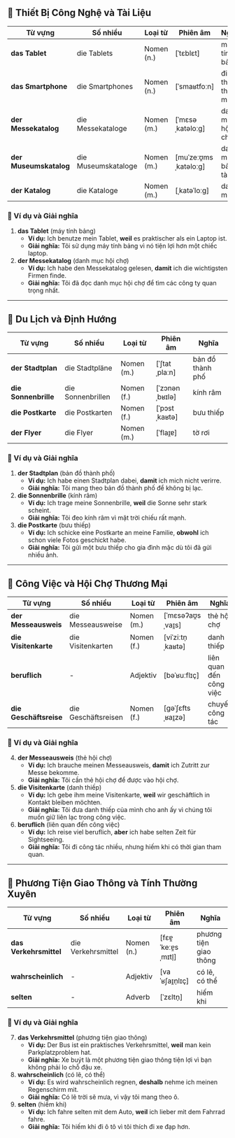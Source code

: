 ## **📱 Thiết Bị Công Nghệ và Tài Liệu**

|**Từ vựng**|**Số nhiều**|**Loại từ**|**Phiên âm**|**Nghĩa**|
|---|---|---|---|---|
|**das Tablet**|die Tablets|Nomen (n.)|[ˈtɛblɛt]|máy tính bảng|
|**das Smartphone**|die Smartphones|Nomen (n.)|[ˈsmaʁtfoːn]|điện thoại thông minh|
|**der Messekatalog**|die Messekataloge|Nomen (m.)|[ˈmɛsəˌkatəloːɡ]|danh mục hội chợ|
|**der Museumskatalog**|die Museumskataloge|Nomen (m.)|[muˈzeːʊ̯msˌkatəloːɡ]|danh mục bảo tàng|
|**der Katalog**|die Kataloge|Nomen (m.)|[ˌkatəˈloːɡ]|danh mục|

### **📌 Ví dụ và Giải nghĩa**

1. **das Tablet** (máy tính bảng)
    - **Ví dụ:** Ich benutze mein Tablet, **weil** es praktischer als ein Laptop ist.
    - **Giải nghĩa:** Tôi sử dụng máy tính bảng vì nó tiện lợi hơn một chiếc laptop.
2. **der Messekatalog** (danh mục hội chợ)
    - **Ví dụ:** Ich habe den Messekatalog gelesen, **damit** ich die wichtigsten Firmen finde.
    - **Giải nghĩa:** Tôi đã đọc danh mục hội chợ để tìm các công ty quan trọng nhất.

---

## **🌇 Du Lịch và Định Hướng**

|**Từ vựng**|**Số nhiều**|**Loại từ**|**Phiên âm**|**Nghĩa**|
|---|---|---|---|---|
|**der Stadtplan**|die Stadtpläne|Nomen (m.)|[ˈʃtatˌplaːn]|bản đồ thành phố|
|**die Sonnenbrille**|die Sonnenbrillen|Nomen (f.)|[ˈzɔnənˌbʁɪlə]|kính râm|
|**die Postkarte**|die Postkarten|Nomen (f.)|[ˈpɔstˌkaʁtə]|bưu thiếp|
|**der Flyer**|die Flyer|Nomen (m.)|[ˈflaɪ̯ɐ]|tờ rơi|

### **📌 Ví dụ và Giải nghĩa**

1. **der Stadtplan** (bản đồ thành phố)
    - **Ví dụ:** Ich habe einen Stadtplan dabei, **damit** ich mich nicht verirre.
    - **Giải nghĩa:** Tôi mang theo bản đồ thành phố để không bị lạc.
2. **die Sonnenbrille** (kính râm)
    - **Ví dụ:** Ich trage meine Sonnenbrille, **weil** die Sonne sehr stark scheint.
    - **Giải nghĩa:** Tôi đeo kính râm vì mặt trời chiếu rất mạnh.
3. **die Postkarte** (bưu thiếp)
    - **Ví dụ:** Ich schicke eine Postkarte an meine Familie, **obwohl** ich schon viele Fotos geschickt habe.
    - **Giải nghĩa:** Tôi gửi một bưu thiếp cho gia đình mặc dù tôi đã gửi nhiều ảnh.

---

## **💼 Công Việc và Hội Chợ Thương Mại**

|**Từ vựng**|**Số nhiều**|**Loại từ**|**Phiên âm**|**Nghĩa**|
|---|---|---|---|---|
|**der Messeausweis**|die Messeausweise|Nomen (m.)|[ˈmɛsəʔaʊ̯sˌvaɪ̯s]|thẻ hội chợ|
|**die Visitenkarte**|die Visitenkarten|Nomen (f.)|[viˈziːtn̩ˌkaʁtə]|danh thiếp|
|**beruflich**|-|Adjektiv|[bəˈʁuːflɪç]|liên quan đến công việc|
|**die Geschäftsreise**|die Geschäftsreisen|Nomen (f.)|[ɡəˈʃɛftsˌʁaɪ̯zə]|chuyến công tác|

### **📌 Ví dụ và Giải nghĩa**

4. **der Messeausweis** (thẻ hội chợ)
    - **Ví dụ:** Ich brauche meinen Messeausweis, **damit** ich Zutritt zur Messe bekomme.
    - **Giải nghĩa:** Tôi cần thẻ hội chợ để được vào hội chợ.
5. **die Visitenkarte** (danh thiếp)
    - **Ví dụ:** Ich gebe ihm meine Visitenkarte, **weil** wir geschäftlich in Kontakt bleiben möchten.
    - **Giải nghĩa:** Tôi đưa danh thiếp của mình cho anh ấy vì chúng tôi muốn giữ liên lạc trong công việc.
6. **beruflich** (liên quan đến công việc)
    - **Ví dụ:** Ich reise viel beruflich, **aber** ich habe selten Zeit für Sightseeing.
    - **Giải nghĩa:** Tôi đi công tác nhiều, nhưng hiếm khi có thời gian tham quan.

---

## **🚌 Phương Tiện Giao Thông và Tính Thường Xuyên**

|**Từ vựng**|**Số nhiều**|**Loại từ**|**Phiên âm**|**Nghĩa**|
|---|---|---|---|---|
|**das Verkehrsmittel**|die Verkehrsmittel|Nomen (n.)|[fɛɐ̯ˈkeːɐ̯sˌmɪtl̩]|phương tiện giao thông|
|**wahrscheinlich**|-|Adjektiv|[vaˈʁʃaɪ̯n̩lɪç]|có lẽ, có thể|
|**selten**|-|Adverb|[ˈzɛltn̩]|hiếm khi|

### **📌 Ví dụ và Giải nghĩa**

7. **das Verkehrsmittel** (phương tiện giao thông)
    - **Ví dụ:** Der Bus ist ein praktisches Verkehrsmittel, **weil** man kein Parkplatzproblem hat.
    - **Giải nghĩa:** Xe buýt là một phương tiện giao thông tiện lợi vì bạn không phải lo chỗ đậu xe.
8. **wahrscheinlich** (có lẽ, có thể)
    - **Ví dụ:** Es wird wahrscheinlich regnen, **deshalb** nehme ich meinen Regenschirm mit.
    - **Giải nghĩa:** Có lẽ trời sẽ mưa, vì vậy tôi mang theo ô.
9. **selten** (hiếm khi)
    - **Ví dụ:** Ich fahre selten mit dem Auto, **weil** ich lieber mit dem Fahrrad fahre.
    - **Giải nghĩa:** Tôi hiếm khi đi ô tô vì tôi thích đi xe đạp hơn.